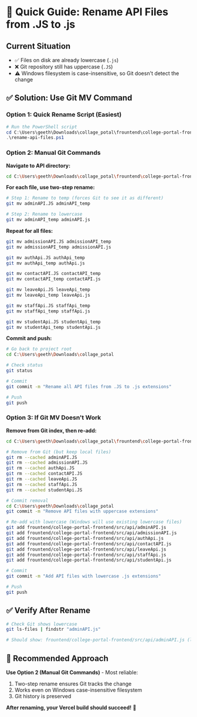 # 🚀 Quick Guide: Rename API Files from .JS to .js

## Current Situation
- ✅ Files on disk are already lowercase (`.js`)
- ❌ Git repository still has uppercase (`.JS`)
- ⚠️ Windows filesystem is case-insensitive, so Git doesn't detect the change

## ✅ Solution: Use Git MV Command

### Option 1: Quick Rename Script (Easiest)

```powershell
# Run the PowerShell script
cd C:\Users\geeth\Downloads\collage_potal\frountend\college-portal-frontend
.\rename-api-files.ps1
```

### Option 2: Manual Git Commands

**Navigate to API directory:**
```bash
cd C:\Users\geeth\Downloads\collage_potal\frountend\college-portal-frontend\src\api
```

**For each file, use two-step rename:**
```bash
# Step 1: Rename to temp (forces Git to see it as different)
git mv adminAPI.JS adminAPI_temp

# Step 2: Rename to lowercase
git mv adminAPI_temp adminAPI.js
```

**Repeat for all files:**
```bash
git mv admissionAPI.JS admissionAPI_temp
git mv admissionAPI_temp admissionAPI.js

git mv authApi.JS authApi_temp
git mv authApi_temp authApi.js

git mv contactAPI.JS contactAPI_temp
git mv contactAPI_temp contactAPI.js

git mv leaveApi.JS leaveApi_temp
git mv leaveApi_temp leaveApi.js

git mv staffApi.JS staffApi_temp
git mv staffApi_temp staffApi.js

git mv studentApi.JS studentApi_temp
git mv studentApi_temp studentApi.js
```

**Commit and push:**
```bash
# Go back to project root
cd C:\Users\geeth\Downloads\collage_potal

# Check status
git status

# Commit
git commit -m "Rename all API files from .JS to .js extensions"

# Push
git push
```

### Option 3: If Git MV Doesn't Work

**Remove from Git index, then re-add:**
```bash
cd C:\Users\geeth\Downloads\collage_potal\frountend\college-portal-frontend\src\api

# Remove from Git (but keep local files)
git rm --cached adminAPI.JS
git rm --cached admissionAPI.JS
git rm --cached authApi.JS
git rm --cached contactAPI.JS
git rm --cached leaveApi.JS
git rm --cached staffApi.JS
git rm --cached studentApi.JS

# Commit removal
cd C:\Users\geeth\Downloads\collage_potal
git commit -m "Remove API files with uppercase extensions"

# Re-add with lowercase (Windows will use existing lowercase files)
git add frountend/college-portal-frontend/src/api/adminAPI.js
git add frountend/college-portal-frontend/src/api/admissionAPI.js
git add frountend/college-portal-frontend/src/api/authApi.js
git add frountend/college-portal-frontend/src/api/contactAPI.js
git add frountend/college-portal-frontend/src/api/leaveApi.js
git add frountend/college-portal-frontend/src/api/staffApi.js
git add frountend/college-portal-frontend/src/api/studentApi.js

# Commit
git commit -m "Add API files with lowercase .js extensions"

# Push
git push
```

## ✅ Verify After Rename

```bash
# Check Git shows lowercase
git ls-files | findstr "adminAPI.js"

# Should show: frountend/college-portal-frontend/src/api/adminAPI.js (lowercase)
```

## 🎯 Recommended Approach

**Use Option 2 (Manual Git Commands)** - Most reliable:
1. Two-step rename ensures Git tracks the change
2. Works even on Windows case-insensitive filesystem
3. Git history is preserved

**After renaming, your Vercel build should succeed!** 🎉

